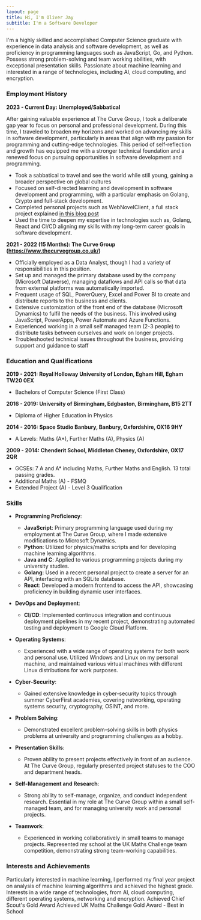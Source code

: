 ```yaml
---
layout: page
title: Hi, I'm Oliver Jay
subtitle: I'm a Software Developer
---
```


I'm a highly skilled and accomplished Computer Science graduate with experience in data analysis and software development, as well as proficiency in programming languages such as JavaScript, Go, and Python. Possess strong problem-solving and team working abilities, with exceptional presentation skills. Passionate about machine learning and interested in a range of technologies, including AI, cloud computing, and encryption.

### Employment History

**2023 - Current Day: Unemployed/Sabbatical**

After gaining valuable experience at The Curve Group, I took a deliberate gap year to focus on personal and professional development. During this time, I traveled to broaden my horizons and worked on advancing my skills in software development, particularly in areas that align with my passion for programming and cutting-edge technologies. This period of self-reflection and growth has equipped me with a stronger technical foundation and a renewed focus on pursuing opportunities in software development and programming.

- Took a sabbatical to travel and see the world while still young, gaining a broader perspective on global cultures
- Focused on self-directed learning and development in software development and programming, with a particular emphasis on Golang, Crypto and full-stack development.
- Completed personal projects such as WebNovelClient, a full stack project explained [in this blog post](https://www.oliver.tj/2024-08-16-WebNovelPlatform/)
- Used the time to deepen my expertise in technologies such as, Golang, React and CI/CD aligning my skills with my long-term career goals in software development.

**2021 - 2022 (15 Months): The Curve Group (https://www.thecurvegroup.co.uk/)**

-   Officially employed as a Data Analyst, though I had a variety of responsibilities in this position.
-   Set up and managed the primary database used by the company (Microsoft Dataverse), managing dataflows and API calls so that data from external platforms was automatically imported.
-   Frequent usage of SQL, PowerQuery, Excel and Power BI to create and distribute reports to the business and clients.
-   Extensive customization of the front end of the database (Microsoft Dynamics) to fulfil the needs of the business. This involved using JavaScript, PowerApps, Power Automate and Azure Functions.
-   Experienced working in a small self managed team (2-3 people) to distribute tasks between ourselves and work on longer projects.
-   Troubleshooted technical issues throughout the business, providing support and guidance to staff

### Education and Qualifications

**2019 - 2021: Royal Holloway University of London, Egham Hill, Egham TW20 0EX**

-   Bachelors of Computer Science (First Class)

**2016 - 2019: University of Birmingham, Edgbaston, Birmingham, B15 2TT**

-   Diploma of Higher Education in Physics

**2014 - 2016: Space Studio Banbury, Banbury, Oxfordshire, OX16 9HY**

-   A Levels: Maths (A\*), Further Maths (A), Physics (A)

**2009 - 2014: Chenderit School, Middleton Cheney, Oxfordshire, OX17 2QR**

-   GCSEs: 7 A and A\* including Maths, Further Maths and English. 13 total passing grades.
-   Additional Maths (A) - FSMQ
-   Extended Project (A) - Level 3 Qualification

### Skills

- **Programming Proficiency**:
    - **JavaScript**: Primary programming language used during my employment at The Curve Group, where I made extensive modifications to Microsoft Dynamics.
    - **Python**: Utilized for physics/maths scripts and for developing machine learning algorithms.
    - **Java and C**: Applied to various programming projects during my university studies.
    - **Golang**: Used in a recent personal project to create a server for an API, interfacing with an SQLite database.
    - **React**: Developed a modern frontend to access the API, showcasing proficiency in building dynamic user interfaces.

- **DevOps and Deployment**:
    - **CI/CD**: Implemented continuous integration and continuous deployment pipelines in my recent project, demonstrating automated testing and deployment to Google Cloud Platform.

- **Operating Systems**:
    - Experienced with a wide range of operating systems for both work and personal use. Utilized Windows and Linux on my personal machine, and maintained various virtual machines with different Linux distributions for work purposes.

- **Cyber-Security**:
    - Gained extensive knowledge in cyber-security topics through summer CyberFirst academies, covering networking, operating systems security, cryptography, OSINT, and more.

- **Problem Solving**:
    - Demonstrated excellent problem-solving skills in both physics problems at university and programming challenges as a hobby.

- **Presentation Skills**:
    - Proven ability to present projects effectively in front of an audience. At The Curve Group, regularly presented project statuses to the COO and department heads.

- **Self-Management and Research**:
    - Strong ability to self-manage, organize, and conduct independent research. Essential in my role at The Curve Group within a small self-managed team, and for managing university work and personal projects.

- **Teamwork**:
    - Experienced in working collaboratively in small teams to manage projects. Represented my school at the UK Maths Challenge team competition, demonstrating strong team-working capabilities.

### Interests and Achievements

Particularly interested in machine learning, I performed my final year project on analysis of machine learning algorithms and achieved the highest grade.
Interests in a wide range of technologies, from AI, cloud computing, different operating systems, networking and encryption.
Achieved Chief Scout's Gold Award
Achieved UK Maths Challenge Gold Award - Best in School
